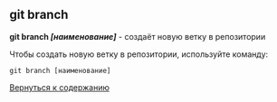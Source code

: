 ## git branch

**git branch *[наименование]*** - создаёт новую ветку в репозитории

Чтобы создать новую ветку в репозитории, используйте команду:

```bash=
git branch [наименование]
```

[Вернуться к содержанию](/readme.md)